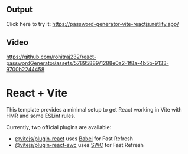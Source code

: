 ## Output

Click here to try it: https://password-generator-vite-reactjs.netlify.app/

## Video

https://github.com/rohitraj232/react-passwordGenerator/assets/57895889/1288e0a2-1f8a-4b5b-9133-9700b2244458

# React + Vite

This template provides a minimal setup to get React working in Vite with HMR and some ESLint rules.

Currently, two official plugins are available:

- [@vitejs/plugin-react](https://github.com/vitejs/vite-plugin-react/blob/main/packages/plugin-react/README.md) uses [Babel](https://babeljs.io/) for Fast Refresh
- [@vitejs/plugin-react-swc](https://github.com/vitejs/vite-plugin-react-swc) uses [SWC](https://swc.rs/) for Fast Refresh
